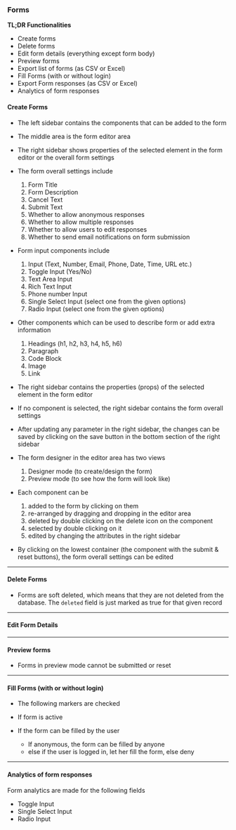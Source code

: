 ### Forms

**TL;DR Functionalities**

- Create forms
- Delete forms
- Edit form details (everything except form body)
- Preview forms
- Export list of forms (as CSV or Excel)
- Fill Forms (with or without login)
- Export Form responses (as CSV or Excel)
- Analytics of form responses

#### Create Forms

- The left sidebar contains the components that can be added to the form
- The middle area is the form editor area
- The right sidebar shows properties of the selected element in the form editor or the overall form settings
- The form overall settings include

  1.  Form Title
  2.  Form Description
  3.  Cancel Text
  4.  Submit Text
  5.  Whether to allow anonymous responses
  6.  Whether to allow multiple responses
  7.  Whether to allow users to edit responses
  8.  Whether to send email notifications on form submission

- Form input components include

  1. Input (Text, Number, Email, Phone, Date, Time, URL etc.)
  2. Toggle Input (Yes/No)
  3. Text Area Input
  4. Rich Text Input
  5. Phone number Input
  6. Single Select Input (select one from the given options)
  7. Radio Input (select one from the given options)

- Other components which can be used to describe form or add extra information

  1. Headings (h1, h2, h3, h4, h5, h6)
  2. Paragraph
  3. Code Block
  4. Image
  5. Link

- The right sidebar contains the properties (props) of the selected element in the form editor
- If no component is selected, the right sidebar contains the form overall settings
- After updating any parameter in the right sidebar, the changes can be saved by clicking on the save button in the bottom section of the right sidebar

- The form designer in the editor area has two views

  1. Designer mode (to create/design the form)
  2. Preview mode (to see how the form will look like)

- Each component can be

  1. added to the form by clicking on them
  2. re-arranged by dragging and dropping in the editor area
  3. deleted by double clicking on the delete icon on the component
  4. selected by double clicking on it
  5. edited by changing the attributes in the right sidebar

- By clicking on the lowest container (the component with the submit & reset buttons), the form overall settings can be edited

---

#### Delete Forms

- Forms are soft deleted, which means that they are not deleted from the database. The `deleted` field is just marked as true for that given record

---

#### Edit Form Details

---

#### Preview forms

- Forms in preview mode cannot be submitted or reset

---

#### Fill Forms (with or without login)

- The following markers are checked

- If form is active
- If the form can be filled by the user
  - If anonymous, the form can be filled by anyone
  - else if the user is logged in, let her fill the form, else deny

---

#### Analytics of form responses

Form analytics are made for the following fields

- Toggle Input
- Single Select Input
- Radio Input
